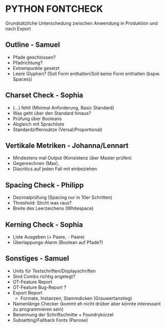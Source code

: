 # PYTHON FONTCHECK
Grundsätzliche Unterschedung zwischen Anwendung in Produktion und nach Export

## Outline - Samuel
- Pfade geschlossen?
- Pfadrichtung?
- Extrempunkte gesetzt
- Leere Glyphen? (Soll Form enthalten/Soll keine Form enthalten (bspw. Spaces))

## Charset Check - Sophia
- (...) fehlt (Minimal Anforderung, Basic Standard)
- Was geht über den Standard hinaus?
- Prüfung über Booleans
- Abgleich mit Sprachliste
- Standardziffernsätze (Versal/Proportional)

## Vertikale Metriken - Johanna/Lennart
- Mindestens mal Output (Konsistenz über Master prüfen)
- Gegenrechnen (Max), 
- Diacritics auf jeden Fall mit einbeziehen
    
## Spacing Check - Philipp
- Dezimalprüfung (Spacing nur in 10er Schritten)
- Threshold: Sticht was raus?
- Breite des Leerzeichens (Whitespace)
    
## Kerning Check - Sophia
- Liste Ausgeben (+ Paare, - Paare)
- Überlappungs-Alarm (Boolean auf Pfade?)

## Sonstiges - Samuel
- Units für Textschriften/Displayschriften
- Sind Combs richtig angelegt?
- OT-Feature Report
- OT-Feature Bug-Report ?
- Export Report
    - Formate, Instanzen, Stammdicken (Grauwertanstieg)
- Namenlänge Checker (kommt eh nicht drüber aber könnte interessant zu programmieren sein)
- Benennung der Schriftschnitte + Foundrykürzel
- Subsetting/Fallback Fonts (Panose)
